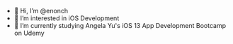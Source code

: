 - 👋 Hi, I’m @enonch
- 👀 I’m interested in iOS Development
- 🌱 I’m currently studying Angela Yu's iOS 13 App Development Bootcamp on Udemy

<!---
enonch/enonch is a ✨ special ✨ repository because its `README.md` (this file) appears on your GitHub profile.
You can click the Preview link to take a look at your changes.
--->
